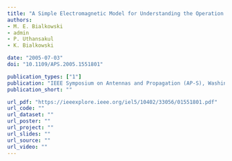 ```yaml
---
title: "A Simple Electromagnetic Model for Understanding the Operation of a MIMO System"
authors:
- M. E. Bialkowski
- admin
- P. Uthansakul
- K. Bialkowski

date: "2005-07-03"
doi: "10.1109/APS.2005.1551801"

publication_types: ["1"]
publication: "IEEE Symposium on Antennas and Propagation (AP‐S), Washington"
publication_short: ""

url_pdf: "https://ieeexplore.ieee.org/iel5/10402/33056/01551801.pdf"
url_code: ""
url_dataset: ""
url_poster: ""
url_project: ""
url_slides: ""
url_source: ""
url_video: ""
---
```

